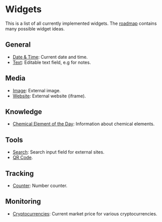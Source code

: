 # Widgets

This is a list of all currently implemented widgets. The [roadmap](../roadmap/README.md) contains many possible widget ideas.

## General

- [Date & Time](date-time.md): Current date and time.
- [Text](text.md): Editable text field, e.g for notes.

## Media

- [Image](image.md): External image.
- [Website](website.md): External website (iframe).

## Knowledge

- [Chemical Element of the Day](totd-chemical-elements.md): Information about chemical elements.

## Tools

- [Search](search.md): Search input field for external sites.
- [QR Code](qr-code.md).

## Tracking

- [Counter](counter.md): Number counter.

## Monitoring

- [Cryptocurrencies](cryptocurrencies.md): Current market price for various cryptocurrencies.
